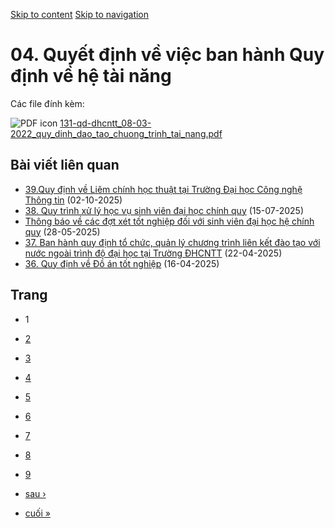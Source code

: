[Skip to content](https://daa.uit.edu.vn/thongbao/04-quyet-dinh-ve-viec-ban-hanh-quy-dinh-ve-he-tai-nang#main)
 [Skip to navigation](https://daa.uit.edu.vn/thongbao/04-quyet-dinh-ve-viec-ban-hanh-quy-dinh-ve-he-tai-nang#main-nav)

04\. Quyết định về việc ban hành Quy định về hệ tài năng
========================================================

Các file đính kèm: 

 ![PDF icon](https://daa.uit.edu.vn/modules/file/icons/application-pdf.png "application/pdf") [131-qd-dhcntt\_08-03-2022\_quy\_dinh\_dao\_tao\_chuong\_trinh\_tai\_nang.pdf](https://daa.uit.edu.vn/sites/daa/files/202309/131-qd-dhcntt_08-03-2022_quy_dinh_dao_tao_chuong_trinh_tai_nang.pdf)

Bài viết liên quan
------------------

*   [39.Quy định về Liêm chính học thuật tại Trường Đại học Công nghệ Thông tin](https://daa.uit.edu.vn/39quy-dinh-ve-liem-chinh-hoc-thuat-tai-truong-dai-hoc-cong-nghe-thong-tin)
     (02-10-2025)
*   [38\. Quy trình xử lý học vụ sinh viên đại học chính quy](https://daa.uit.edu.vn/38-quy-trinh-xu-ly-hoc-vu-sinh-vien-dai-hoc-chinh-quy)
     (15-07-2025)
*   [Thông báo về các đợt xét tốt nghiệp đối với sinh viên đại học hệ chính quy](https://daa.uit.edu.vn/thong-bao-ve-cac-dot-xet-tot-nghiep-doi-voi-sinh-vien-dai-hoc-he-chinh-quy)
     (28-05-2025)
*   [37\. Ban hành quy định tổ chức, quản lý chương trình liên kết đào tạo với nước ngoài trình độ đại học tại Trường ĐHCNTT](https://daa.uit.edu.vn/37-ban-hanh-quy-dinh-chuc-quan-ly-chuong-trinh-lien-ket-dao-tao-voi-nuoc-ngoai-trinh-do-dai-hoc-tai)
     (22-04-2025)
*   [36\. Quy định về Đồ án tốt nghiệp](https://daa.uit.edu.vn/36-quy-dinh-ve-do-tot-nghiep)
     (16-04-2025)

Trang
-----

*   1
*   [2](https://daa.uit.edu.vn/thongbao/04-quyet-dinh-ve-viec-ban-hanh-quy-dinh-ve-he-tai-nang?page=1 "Đến trang 2")
    
*   [3](https://daa.uit.edu.vn/thongbao/04-quyet-dinh-ve-viec-ban-hanh-quy-dinh-ve-he-tai-nang?page=2 "Đến trang 3")
    
*   [4](https://daa.uit.edu.vn/thongbao/04-quyet-dinh-ve-viec-ban-hanh-quy-dinh-ve-he-tai-nang?page=3 "Đến trang 4")
    
*   [5](https://daa.uit.edu.vn/thongbao/04-quyet-dinh-ve-viec-ban-hanh-quy-dinh-ve-he-tai-nang?page=4 "Đến trang 5")
    
*   [6](https://daa.uit.edu.vn/thongbao/04-quyet-dinh-ve-viec-ban-hanh-quy-dinh-ve-he-tai-nang?page=5 "Đến trang 6")
    
*   [7](https://daa.uit.edu.vn/thongbao/04-quyet-dinh-ve-viec-ban-hanh-quy-dinh-ve-he-tai-nang?page=6 "Đến trang 7")
    
*   [8](https://daa.uit.edu.vn/thongbao/04-quyet-dinh-ve-viec-ban-hanh-quy-dinh-ve-he-tai-nang?page=7 "Đến trang 8")
    
*   [9](https://daa.uit.edu.vn/thongbao/04-quyet-dinh-ve-viec-ban-hanh-quy-dinh-ve-he-tai-nang?page=8 "Đến trang 9")
    
*   [sau ›](https://daa.uit.edu.vn/thongbao/04-quyet-dinh-ve-viec-ban-hanh-quy-dinh-ve-he-tai-nang?page=1 "Đến trang kế sau")
    
*   [cuối »](https://daa.uit.edu.vn/thongbao/04-quyet-dinh-ve-viec-ban-hanh-quy-dinh-ve-he-tai-nang?page=8 "Đến trang cuối cùng")
